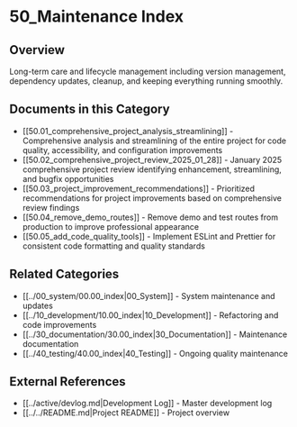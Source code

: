 # 50_Maintenance Index

## Overview
Long-term care and lifecycle management including version management, dependency updates, cleanup, and keeping everything running smoothly.

## Documents in this Category
- [[50.01_comprehensive_project_analysis_streamlining]] - Comprehensive analysis and streamlining of the entire project for code quality, accessibility, and configuration improvements
- [[50.02_comprehensive_project_review_2025_01_28]] - January 2025 comprehensive project review identifying enhancement, streamlining, and bugfix opportunities
- [[50.03_project_improvement_recommendations]] - Prioritized recommendations for project improvements based on comprehensive review findings
- [[50.04_remove_demo_routes]] - Remove demo and test routes from production to improve professional appearance
- [[50.05_add_code_quality_tools]] - Implement ESLint and Prettier for consistent code formatting and quality standards

## Related Categories
- [[../00_system/00.00_index|00_System]] - System maintenance and updates
- [[../10_development/10.00_index|10_Development]] - Refactoring and code improvements
- [[../30_documentation/30.00_index|30_Documentation]] - Maintenance documentation
- [[../40_testing/40.00_index|40_Testing]] - Ongoing quality maintenance

## External References
- [[../active/devlog.md|Development Log]] - Master development log
- [[../../README.md|Project README]] - Project overview